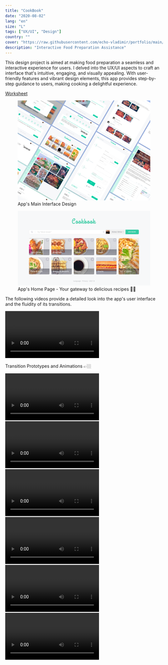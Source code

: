 ```yaml
---
title: "CookBook"
date: "2020-08-02"
lang: "en"
size: "L"
tags: ["UX/UI", "Design"]
country: ""
cover: "https://raw.githubusercontent.com/echo-vladimir/portfolio/main/public/media/cookbook/cover.jpg"
description: "Interactive Food Preparation Assistance"
---
```


This design project is aimed at making food preparation a seamless and
interactive experience for users. I delved into the UX/UI aspects to craft an
interface that's intuitive, engaging, and visually appealing. With user-friendly
features and vibrant design elements, this app provides step-by-step guidance to
users, making cooking a delightful experience.

[Worksheet](https://raw.githubusercontent.com/echo-vladimir/portfolio/main/public/media/cookbook/worksheet[PL].pdf)

<figure>
  <img alt="" src="https://raw.githubusercontent.com/echo-vladimir/portfolio/main/public/media/cookbook/cover.jpg"/>
  <figcaption>App's Main Interface Design</figcaption>
</figure>
<figure>
  <img alt="" src="https://raw.githubusercontent.com/echo-vladimir/portfolio/main/public/media/cookbook/HomePageOut.png"/>
  <figcaption>
    App's Home Page - Your gateway to delicious recipes 🍕🔪
  </figcaption>
</figure>

The following videos provide a detailed look into the app's user interface and
the fluidity of its transitions.

<video controls="controls">
  <source src="https://raw.githubusercontent.com/echo-vladimir/portfolio/main/public/media/cookbook/index.mp4" type="video/mp4">
</video>

Transition Prototypes and Animations 👉🏼

<video controls="controls">
  <source src="https://raw.githubusercontent.com/echo-vladimir/portfolio/main/public/media/cookbook/transitions/1.mp4" type="video/mp4">
</video>
<video controls="controls">
  <source src="https://raw.githubusercontent.com/echo-vladimir/portfolio/main/public/media/cookbook/transitions/2.mp4" type="video/mp4">
</video>
<video controls="controls">
  <source src="https://raw.githubusercontent.com/echo-vladimir/portfolio/main/public/media/cookbook/transitions/3.mp4" type="video/mp4">
</video>
<video controls="controls">
  <source src="https://raw.githubusercontent.com/echo-vladimir/portfolio/main/public/media/cookbook/transitions/4.mp4" type="video/mp4">
</video>
<video controls="controls">
  <source src="https://raw.githubusercontent.com/echo-vladimir/portfolio/main/public/media/cookbook/transitions/5.mp4" type="video/mp4">
</video>
<video controls="controls">
  <source src="https://raw.githubusercontent.com/echo-vladimir/portfolio/main/public/media/cookbook/transitions/6.mp4" type="video/mp4">
</video>

